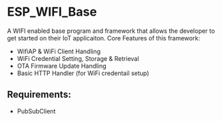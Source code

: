 # ESP_WIFI_Base

A WIFI enabled base program and framework that allows the developer to get started on their IoT applicaiton. 
Core Features of this framework:
* WifiAP & WiFi Client Handling
* WiFi Credential Setting, Storage & Retrieval 
* OTA Firmware Update Handling
* Basic HTTP Handler (for WiFi credentail setup)

## Requirements:
* PubSubClient
